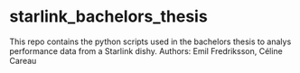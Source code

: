 # starlink_bachelors_thesis
This repo contains the python scripts used in the bachelors thesis to analys performance data from a Starlink dishy.
Authors: Emil Fredriksson, Céline Careau
